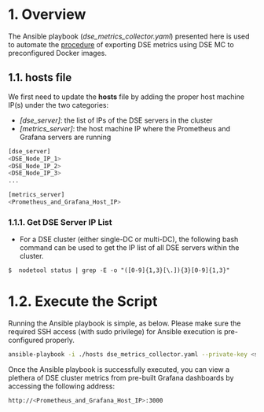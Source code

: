
# 1. Overview

The Ansible playbook (*dse_metrics_collector.yaml*) presented here is used to automate the [procedure](https://docs.datastax.com/en/monitoring/doc/monitoring/metricsCollector/mcExportMetricsDocker.html) of exporting DSE metrics using DSE MC to preconfigured Docker images.

## 1.1. **hosts** file 

We first need to update the **hosts** file by adding the proper host machine IP(s) under the two categories: 
* *[dse_server]*: the list of IPs of the DSE servers in the cluster 
* *[metrics_server]*: the host machine IP where the Prometheus and Grafana servers are running

```bash
[dse_server]
<DSE_Node_IP_1>
<DSE_Node_IP_2>
<DSE_Node_IP_3>
...

[metrics_server]
<Prometheus_and_Grafana_Host_IP>
```

### 1.1.1. Get DSE Server IP List

* For a DSE cluster (either single-DC or multi-DC), the following bash command can be used to get the IP list of all DSE servers within the cluster. 
```
$  nodetool status | grep -E -o "([0-9]{1,3}[\.]){3}[0-9]{1,3}"
```

# 1.2. Execute the Script

Running the Ansible playbook is simple, as below. Please make sure the required SSH access (with sudo privilege) for Ansible execution is pre-configured properly.

```bash
ansible-playbook -i ./hosts dse_metrics_collector.yaml --private-key <ssh_private_key> -u <ssh_user>
```

Once the Ansible playbook is successfully executed, you can view a plethera of DSE cluster metrics from pre-built Grafana dashboards by accessing the following address:

```bash
http://<Prometheus_and_Grafana_Host_IP>:3000
```
